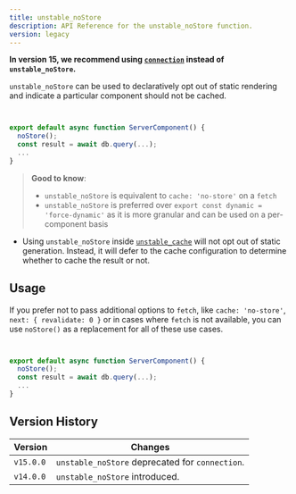 ```yaml
---
title: unstable_noStore
description: API Reference for the unstable_noStore function.
version: legacy
---
```


**In version 15, we recommend using [`connection`](/docs/app/api-reference/functions/connection) instead of `unstable_noStore`.**

`unstable_noStore` can be used to declaratively opt out of static rendering and indicate a particular component should not be cached.

```jsx


export default async function ServerComponent() {
  noStore();
  const result = await db.query(...);
  ...
}
```

> **Good to know**:
>
> - `unstable_noStore` is equivalent to `cache: 'no-store'` on a `fetch`
> - `unstable_noStore` is preferred over `export const dynamic = 'force-dynamic'` as it is more granular and can be used on a per-component basis

- Using `unstable_noStore` inside [`unstable_cache`](/docs/app/api-reference/functions/unstable_cache) will not opt out of static generation. Instead, it will defer to the cache configuration to determine whether to cache the result or not.

## Usage

If you prefer not to pass additional options to `fetch`, like `cache: 'no-store'`, `next: { revalidate: 0 }` or in cases where `fetch` is not available, you can use `noStore()` as a replacement for all of these use cases.

```jsx


export default async function ServerComponent() {
  noStore();
  const result = await db.query(...);
  ...
}
```

## Version History

| Version   | Changes                                         |
| --------- | ----------------------------------------------- |
| `v15.0.0` | `unstable_noStore` deprecated for `connection`. |
| `v14.0.0` | `unstable_noStore` introduced.                  |
